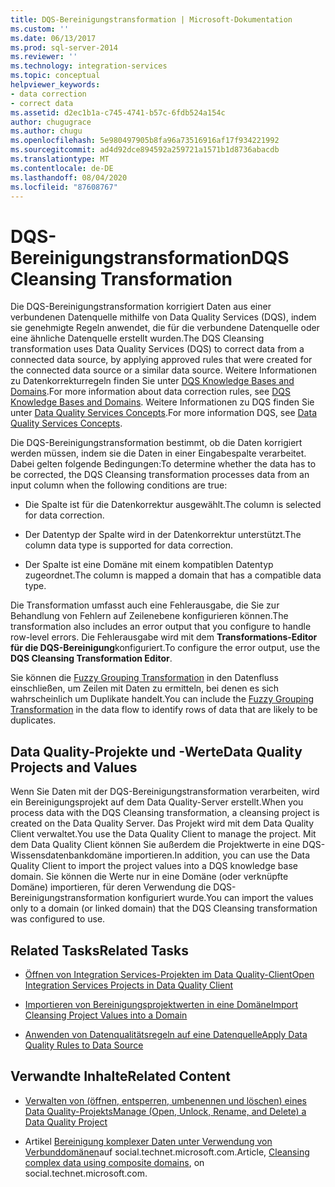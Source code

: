 ```yaml
---
title: DQS-Bereinigungstransformation | Microsoft-Dokumentation
ms.custom: ''
ms.date: 06/13/2017
ms.prod: sql-server-2014
ms.reviewer: ''
ms.technology: integration-services
ms.topic: conceptual
helpviewer_keywords:
- data correction
- correct data
ms.assetid: d2ec1b1a-c745-4741-b57c-6fdb524a154c
author: chugugrace
ms.author: chugu
ms.openlocfilehash: 5e980497905b8fa96a73516916af17f934221992
ms.sourcegitcommit: ad4d92dce894592a259721a1571b1d8736abacdb
ms.translationtype: MT
ms.contentlocale: de-DE
ms.lasthandoff: 08/04/2020
ms.locfileid: "87608767"
---
```

# <a name="dqs-cleansing-transformation"></a><span data-ttu-id="a93c6-102">DQS-Bereinigungstransformation</span><span class="sxs-lookup"><span data-stu-id="a93c6-102">DQS Cleansing Transformation</span></span>
  <span data-ttu-id="a93c6-103">Die DQS-Bereinigungstransformation korrigiert Daten aus einer verbundenen Datenquelle mithilfe von Data Quality Services (DQS), indem sie genehmigte Regeln anwendet, die für die verbundene Datenquelle oder eine ähnliche Datenquelle erstellt wurden.</span><span class="sxs-lookup"><span data-stu-id="a93c6-103">The DQS Cleansing transformation uses Data Quality Services (DQS) to correct data from a connected data source, by applying approved rules that were created for the connected data source or a similar data source.</span></span> <span data-ttu-id="a93c6-104">Weitere Informationen zu Datenkorrekturregeln finden Sie unter [DQS Knowledge Bases and Domains](../../../data-quality-services/dqs-knowledge-bases-and-domains.md).</span><span class="sxs-lookup"><span data-stu-id="a93c6-104">For more information about data correction rules, see [DQS Knowledge Bases and Domains](../../../data-quality-services/dqs-knowledge-bases-and-domains.md).</span></span> <span data-ttu-id="a93c6-105">Weitere Informationen zu DQS finden Sie unter [Data Quality Services Concepts](../../../data-quality-services/data-quality-services-concepts.md).</span><span class="sxs-lookup"><span data-stu-id="a93c6-105">For more information DQS, see [Data Quality Services Concepts](../../../data-quality-services/data-quality-services-concepts.md).</span></span>  
  
 <span data-ttu-id="a93c6-106">Die DQS-Bereinigungstransformation bestimmt, ob die Daten korrigiert werden müssen, indem sie die Daten in einer Eingabespalte verarbeitet. Dabei gelten folgende Bedingungen:</span><span class="sxs-lookup"><span data-stu-id="a93c6-106">To determine whether the data has to be corrected, the DQS Cleansing transformation processes data from an input column when the following conditions are true:</span></span>  
  
-   <span data-ttu-id="a93c6-107">Die Spalte ist für die Datenkorrektur ausgewählt.</span><span class="sxs-lookup"><span data-stu-id="a93c6-107">The column is selected for data correction.</span></span>  
  
-   <span data-ttu-id="a93c6-108">Der Datentyp der Spalte wird in der Datenkorrektur unterstützt.</span><span class="sxs-lookup"><span data-stu-id="a93c6-108">The column data type is supported for data correction.</span></span>  
  
-   <span data-ttu-id="a93c6-109">Der Spalte ist eine Domäne mit einem kompatiblen Datentyp zugeordnet.</span><span class="sxs-lookup"><span data-stu-id="a93c6-109">The column is mapped a domain that has a compatible data type.</span></span>  
  
 <span data-ttu-id="a93c6-110">Die Transformation umfasst auch eine Fehlerausgabe, die Sie zur Behandlung von Fehlern auf Zeilenebene konfigurieren können.</span><span class="sxs-lookup"><span data-stu-id="a93c6-110">The transformation also includes an error output that you configure to handle row-level errors.</span></span> <span data-ttu-id="a93c6-111">Die Fehlerausgabe wird mit dem **Transformations-Editor für die DQS-Bereinigung**konfiguriert.</span><span class="sxs-lookup"><span data-stu-id="a93c6-111">To configure the error output, use the **DQS Cleansing Transformation Editor**.</span></span>  
  
 <span data-ttu-id="a93c6-112">Sie können die [Fuzzy Grouping Transformation](fuzzy-grouping-transformation.md) in den Datenfluss einschließen, um Zeilen mit Daten zu ermitteln, bei denen es sich wahrscheinlich um Duplikate handelt.</span><span class="sxs-lookup"><span data-stu-id="a93c6-112">You can include the [Fuzzy Grouping Transformation](fuzzy-grouping-transformation.md) in the data flow to identify rows of data that are likely to be duplicates.</span></span>  
  
## <a name="data-quality-projects-and-values"></a><span data-ttu-id="a93c6-113">Data Quality-Projekte und -Werte</span><span class="sxs-lookup"><span data-stu-id="a93c6-113">Data Quality Projects and Values</span></span>  
 <span data-ttu-id="a93c6-114">Wenn Sie Daten mit der DQS-Bereinigungstransformation verarbeiten, wird ein Bereinigungsprojekt auf dem Data Quality-Server erstellt.</span><span class="sxs-lookup"><span data-stu-id="a93c6-114">When you process data with the DQS Cleansing transformation, a cleansing project is created on the Data Quality Server.</span></span> <span data-ttu-id="a93c6-115">Das Projekt wird mit dem Data Quality Client verwaltet.</span><span class="sxs-lookup"><span data-stu-id="a93c6-115">You use the Data Quality Client to manage the project.</span></span> <span data-ttu-id="a93c6-116">Mit dem Data Quality Client können Sie außerdem die Projektwerte in eine DQS-Wissensdatenbankdomäne importieren.</span><span class="sxs-lookup"><span data-stu-id="a93c6-116">In addition, you can use the Data Quality Client to import the project values into a DQS knowledge base domain.</span></span> <span data-ttu-id="a93c6-117">Sie können die Werte nur in eine Domäne (oder verknüpfte Domäne) importieren, für deren Verwendung die DQS-Bereinigungstransformation konfiguriert wurde.</span><span class="sxs-lookup"><span data-stu-id="a93c6-117">You can import the values only to a domain (or linked domain) that the DQS Cleansing transformation was configured to use.</span></span>  
  
## <a name="related-tasks"></a><span data-ttu-id="a93c6-118">Related Tasks</span><span class="sxs-lookup"><span data-stu-id="a93c6-118">Related Tasks</span></span>  
  
-   [<span data-ttu-id="a93c6-119">Öffnen von Integration Services-Projekten im Data Quality-Client</span><span class="sxs-lookup"><span data-stu-id="a93c6-119">Open Integration Services Projects in Data Quality Client</span></span>](../../../data-quality-services/open-integration-services-projects-in-data-quality-client.md)  
  
-   [<span data-ttu-id="a93c6-120">Importieren von Bereinigungsprojektwerten in eine Domäne</span><span class="sxs-lookup"><span data-stu-id="a93c6-120">Import Cleansing Project Values into a Domain</span></span>](../../../data-quality-services/import-cleansing-project-values-into-a-domain.md)  
  
-   [<span data-ttu-id="a93c6-121">Anwenden von Datenqualitätsregeln auf eine Datenquelle</span><span class="sxs-lookup"><span data-stu-id="a93c6-121">Apply Data Quality Rules to Data Source</span></span>](apply-data-quality-rules-to-data-source.md)  
  
## <a name="related-content"></a><span data-ttu-id="a93c6-122">Verwandte Inhalte</span><span class="sxs-lookup"><span data-stu-id="a93c6-122">Related Content</span></span>  
  
-   [<span data-ttu-id="a93c6-123">Verwalten von &#40;öffnen, entsperren, umbenennen und löschen&#41; eines Data Quality-Projekts</span><span class="sxs-lookup"><span data-stu-id="a93c6-123">Manage &#40;Open, Unlock, Rename, and Delete&#41; a Data Quality Project</span></span>](../../../data-quality-services/manage-open-unlock-rename-and-delete-a-data-quality-project.md)  
  
-   <span data-ttu-id="a93c6-124">Artikel [Bereinigung komplexer Daten unter Verwendung von Verbunddomänen](https://social.technet.microsoft.com/wiki/contents/articles/13324.using-dqs-cleansing-complex-data-using-composite-domains.aspx)auf social.technet.microsoft.com.</span><span class="sxs-lookup"><span data-stu-id="a93c6-124">Article, [Cleansing complex data using composite domains](https://social.technet.microsoft.com/wiki/contents/articles/13324.using-dqs-cleansing-complex-data-using-composite-domains.aspx), on social.technet.microsoft.com.</span></span>  
  
  
